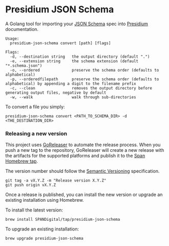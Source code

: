 # Presidium JSON Schema

A Golang tool for importing your [JSON Schema](http://json-schema.org/) spec into
[Presidium](http://presidium.spandigital.net) documentation.

```text
Usage:
  presidium-json-schema convert [path] [flags]

Flags:
  -d, --destination string   the output directory (default ".")
  -e, --extension string     the schema extension (default "*.schema.json")
  -o, --ordered              preserve the schema order (defaults to alphabetical)
  -p, --orderedfilepath      preserve the schema order (defaults to alphabetical) by appending a digit to the filename prefix
  -c, --clean                removes the output directory before generating output files, negative by default
  -w, --walk                 walk through sub-directories
```

To convert a file you simply:

```shell
presidium-json-schema convert <PATH_TO_SCHEMA_DIR> -d <THE_DESTINATION_DIR>
```

### Releasing a new version

This project uses [GoReleaser](https://goreleaser.com/) to automate the release process. When you push a new tag to the repository, GoReleaser will create a new release with the artifacts for the supported platforms and publish it to the [Span Homebrew tap](https://github.com/SPANDigital/homebrew-tap).

The version number should follow the [Semantic Versioning](https://semver.org/) specification. 

```shell
git tag -a vX.Y.Z -m "Release version X.Y.Z"
git push origin vX.Y.Z
```

Once a release is published, you can install the new version or upgrade an existing installation using Homebrew.

To install the latest version:

```shell
brew install SPANDigital/tap/presidium-json-schema
```

To upgrade an existing installation:

```shell
brew upgrade presidium-json-schema
```

